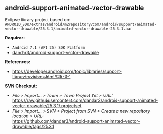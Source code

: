 ## android-support-animated-vector-drawable

Eclipse library project based on:<br/>
`ANDROID_SDK/extras/android/m2repository/com/android/support/animated-vector-drawable/25.3.1/animated-vector-drawable-25.3.1.aar`

**Requires:**
- `Android 7.1 (API 25) SDK Platform`
- [dandar3/android-support-vector-drawable](https://github.com/dandar3/android-support-vector-drawable/tree/25.3.1)

**References:**
- https://developer.android.com/topic/libraries/support-library/revisions.html#25-3-1

**SVN Checkout:**
- _File > Import... > Team > Team Project Set > URL:_<br/>
  https://raw.githubusercontent.com/dandar3/android-support-animated-vector-drawable/25.3.1/.projectset
- _File > Import... > SVN > Project from SVN > Create a new repository location > URL:_<br/>
  https://github.com/dandar3/android-support-animated-vector-drawable/tags/25.3.1